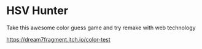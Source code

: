 # HSV Hunter

Take this awesome color guess game and try remake with web technology

https://dream7fragment.itch.io/color-test

